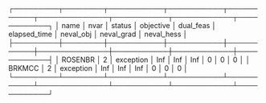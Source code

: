 ┌─────────┬────────┬───────────┬───────────┬───────────┬──────────────┬───────────┬────────────┬────────────┐
│    name │   nvar │    status │ objective │ dual_feas │ elapsed_time │ neval_obj │ neval_grad │ neval_hess │
├─────────┼────────┼───────────┼───────────┼───────────┼──────────────┼───────────┼────────────┼────────────┤
│ ROSENBR │      2 │ exception │       Inf │       Inf │          Inf │         0 │          0 │          0 │
│  BRKMCC │      2 │ exception │       Inf │       Inf │          Inf │         0 │          0 │          0 │
└─────────┴────────┴───────────┴───────────┴───────────┴──────────────┴───────────┴────────────┴────────────┘
